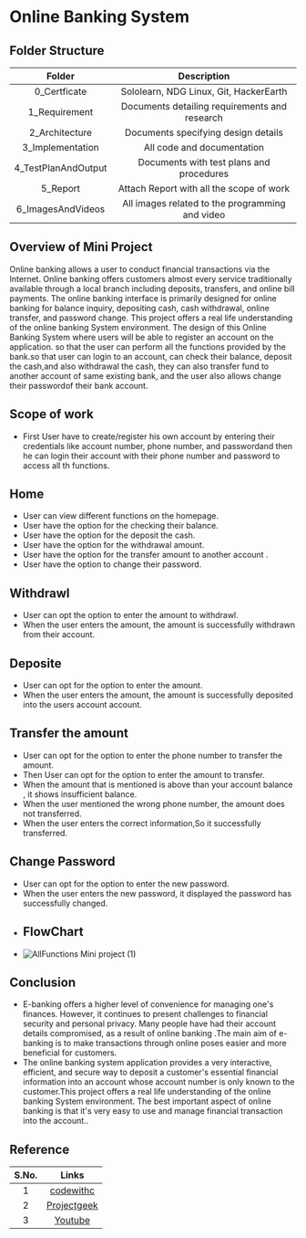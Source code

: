 # Online Banking System 
## Folder Structure
|Folder|Description|
|:-:|:--:|
|0_Certficate|Sololearn, NDG Linux, Git, HackerEarth|
|1_Requirement|Documents detailing requirements and research|
|2_Architecture|Documents specifying design details|
|3_Implementation|All code and documentation|
|4_TestPlanAndOutput|Documents with test plans and procedures|
|5_Report|Attach Report with all the scope of work|
|6_ImagesAndVideos|All images related to the programming and video|
##  Overview of Mini Project
 Online banking allows a user to conduct financial transactions via the Internet. Online banking offers customers almost every service traditionally available through a local branch including deposits, transfers, and online bill payments. The online banking interface is primarily designed for online banking for balance inquiry, depositing cash, cash withdrawal, online transfer, and password change.  This project offers a real life understanding of the online banking System environment.
The design of this Online Banking System where users will be able to register an account on the application. so that the user can perform all the functions  provided by the bank.so that  user can login to an account, can check their balance, deposit the cash,and also withdrawal the cash, they can also transfer fund  to another account of same existing bank,  and the user also allows change their passwordof their bank account.
## Scope of work
-   First User have to  create/register his own account  by entering their  credentials like account number, phone number, and passwordand then he  can login their account with their phone number and password to access all th functions.
## Home
-   User can view different functions  on the homepage.
-   User have the option for the checking their  balance.
-   User have the option for the deposit the cash.
-   User have the option for the withdrawal amount.
-   User have the option for the transfer amount to another account .
-   User have the option to change their password.
## Withdrawl
-   User can opt  the option to enter the amount to withdrawl.
-   When the user enters the amount, the amount is successfully withdrawn from their account.
## Deposite
-   User can opt for  the option to enter the amount.
-   When the user enters the amount, the amount is successfully deposited into the users account account.
## Transfer the amount
-   User can opt for the option to enter the phone number to transfer the amount.
-   Then User can opt for  the option to enter the amount to transfer.
-   When the amount that is mentioned is above than your  account balance , it shows insufficient balance.
-   When the user mentioned the wrong phone number, the amount does not transferred.
-   When the user enters the correct information,So it successfully transferred. 
## Change Password
-   User can opt for the option to enter the new password.
-   When the user enters the new password, it displayed the password has successfully changed.
-   ## FlowChart
-   ![AllFunctions Mini project (1)](https://user-images.githubusercontent.com/98878562/156694260-8d20ba03-8efc-47e7-93f2-2875e67e6843.jpg)
## Conclusion
-   E-banking offers a higher level of convenience for managing one's finances. However, it continues to present challenges to financial security and personal privacy. Many people have had their account details compromised, as a result of online banking .The main aim of e-banking is to make transactions through online poses easier and more beneficial for customers.
-   The online banking system application provides a very interactive, efficient, and secure way to deposit a customer's essential financial information into an account whose account number is only known to the customer.This project offers a real life understanding of the online banking System environment.  The best important aspect of online banking is that it's very easy to use and manage financial transaction into the account..
## Reference
|S.No.|Links|
|:-:|:--:|
|1|[codewithc](https://www.codewithc.com/mini-project-in-c-bank-management-system/)|
|2|[Projectgeek](https://projectsgeek.com/2013/06/banking-project-in-c-language-source-code.html)|
|3|[Youtube](https://youtu.be/eGaImwD8fPQ)|
